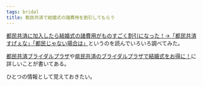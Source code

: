 ```yaml
---
tags: bridal
title: 都民共済で結婚式の諸費用を割引してもらう
---
```

[都民共済に加入したら結婚式の諸費用がものすごく割引になった！→「都民共済すげぇな」「都民じゃない場合は」](http://togetter.com/li/984449)というのを読んでいろいろ調べてみた。

[都民共済ブライダルプラザ](http://tomin.jp/bridalplaza/)や[県民共済のブライダルプラザで結婚式をお得に！](http://www.original-wedding.net/save/save_public_service.html)に詳しいことが書いてある。

ひとつの情報として覚えておきたい。
